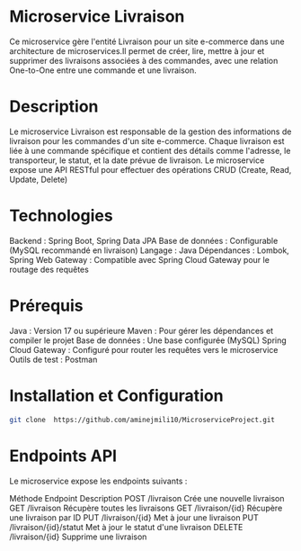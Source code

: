 # Microservice Livraison
Ce microservice gère l'entité Livraison pour un site e-commerce dans une architecture
de microservices.Il permet de créer, lire, mettre à jour et supprimer des livraisons 
associées à des commandes, avec une relation One-to-One entre une commande et une livraison.

# Description
Le microservice Livraison est responsable de la gestion des informations de livraison 
pour les commandes d'un site e-commerce. Chaque livraison est liée à une commande spécifique
et contient des détails comme l'adresse, le transporteur, le statut, et la date prévue de livraison.
Le microservice expose une API RESTful pour effectuer des opérations CRUD (Create, Read, Update, Delete)

# Technologies
Backend : Spring Boot, Spring Data JPA
Base de données : Configurable (MySQL recommandé en livraison)
Langage : Java
Dépendances : Lombok, Spring Web
Gateway : Compatible avec Spring Cloud Gateway pour le routage des requêtes


# Prérequis
Java : Version 17 ou supérieure
Maven : Pour gérer les dépendances et compiler le projet
Base de données : Une base configurée (MySQL)
Spring Cloud Gateway : Configuré pour router les requêtes vers le microservice
Outils de test : Postman


# Installation et Configuration
 ````bash
git clone  https://github.com/aminejmili10/MicroserviceProject.git

`````
# Endpoints API
Le microservice expose les endpoints suivants :

Méthode	    Endpoint	                Description
POST	    /livraison	                Crée une nouvelle livraison
GET	       /livraison	                Récupère toutes les livraisons
GET	       /livraison/{id}	            Récupère une livraison par ID
PUT	       /livraison/{id}	            Met à jour une livraison
PUT	      /livraison/{id}/statut	    Met à jour le statut d'une livraison
DELETE	  /livraison/{id}  	            Supprime une livraison